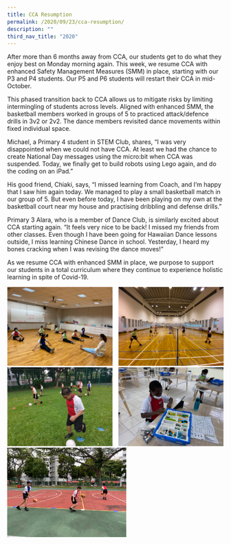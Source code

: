 ```yaml
---
title: CCA Resumption
permalink: /2020/09/23/cca-resumption/
description: ""
third_nav_title: "2020"
---
```

<p>After more than 6 months away from CCA, our students get to do what they enjoy best on Monday morning again. This week, we resume CCA with enhanced Safety Management Measures (SMM) in place, starting with our P3 and P4 students. Our P5 and P6 students will restart their CCA in mid-October.</p>
<p>This phased transition back to CCA allows us to mitigate risks by limiting intermingling of students across levels. Aligned with enhanced SMM, the basketball members worked in groups of 5 to practiced attack/defence drills in 3v2 or 2v2. The dance members revisited dance movements within fixed individual space.</p>
<p>Michael, a Primary 4 student in STEM Club, shares, “I was very disappointed when we could not have CCA. At least we had the chance to create National Day messages using the micro:bit when CCA was suspended. Today, we finally get to build robots using Lego again, and do the coding on an iPad.”</p>
<p>His good friend, Chiaki, says, “I missed learning from Coach, and I’m happy that I saw him again today. We managed to play a small basketball match in our group of 5. But even before today, I have been playing on my own at the basketball court near my house and practising dribbling and defense drills.”</p>
<p>Primary 3 Alara, who is a member of Dance Club, is similarly excited about CCA starting again. “It feels very nice to be back! I missed my friends from other classes. Even though I have been going for Hawaiian Dance lessons outside, I miss learning Chinese Dance in school. Yesterday, I heard my bones cracking when I was revising the dance moves!”</p>
<p>As we resume CCA with enhanced SMM in place, we purpose to support our students in a total curriculum where they continue to experience holistic learning in spite of Covid-19.</p>
<img src="/images/resumption1.png"><br>
<img src="/images/resumption2.png"><br>
<img src="/images/basketball.jpg" style="width:55%">